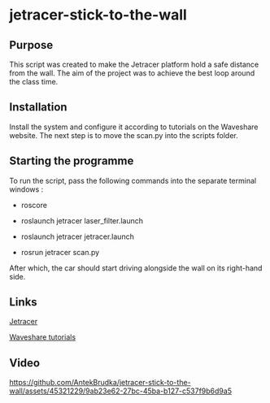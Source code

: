 # jetracer-stick-to-the-wall
## Purpose
This script was created to make the Jetracer platform hold a safe distance from the wall. The aim of the project was to achieve the best loop around the class time.

## Installation
Install the system and configure it according to tutorials on the Waveshare website.
The next step is to move the scan.py into the scripts folder.

## Starting the programme
To run the script, pass the following commands into the separate terminal windows :

 - roscore

 - roslaunch jetracer laser_filter.launch

 - roslaunch jetracer jetracer.launch

 - rosrun jetracer scan.py

After which, the car should start driving alongside the wall on its right-hand side.

## Links
[Jetracer](https://www.waveshare.com/jetracer-ros-ai-kit.htm?sku=23523&fbclid=IwAR1__KWYGcbECP-JpJPx5d6URtFhxxg6swE5_ZkiUeKR1NOjYaM9jG8FGH8)

[Waveshare tutorials](https://www.waveshare.com/wiki/JetRacer_ROS_AI_Kit?fbclid=IwAR0RzFvEXzG2Hs2e3YxhUxPRWffpLDRv_5AMfJiSZM8FrT-BA0esXTCwWkY)

## Video
https://github.com/AntekBrudka/jetracer-stick-to-the-wall/assets/45321229/9ab23e62-27bc-45ba-b127-c537f9b6d9a5

